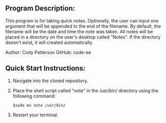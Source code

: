 
Program Description:
--------------------------------------------------------------------
This program is for taking quick notes. Optionally, the user can
input one argument that will be appended to the end of the filename.
By default, the filename will be the date and time the note was
taken. All notes will be placed in a directory on the user's
desktop called "Notes". If the directory doesn't exist, it will
created automatically.

Author: Cody Patterson   GitHub: code-ee

Quick Start Instructions:
--------------------------------------------------------------------
1. Navigate into the cloned repository.

2. Place the shell script called "note" in the /usr/bin/ directory
   using the following command:

       $sudo mv note /usr/bin/

3. Restart your terminal.
